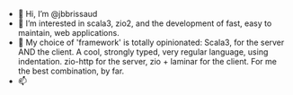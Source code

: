 - 👋 Hi, I’m @jbbrissaud
- 👀 I’m interested in scala3, zio2, and the development of fast, easy to maintain, web applications.
- 🌱 My choice of 'framework' is totally opinionated: 
    Scala3, for the server AND the client. A cool, strongly typed, very regular language, using indentation.
    zio-http for the server, zio + laminar for the client. For me the best combination, by far.
- 📫 

<!---
My email: jb.brissaud@gmail.com
jbbrissaud/jbbrissaud is a ✨ special ✨ repository because its `README.md` (this file) appears on your GitHub profile.
You can click the Preview link to take a look at your changes.
--->
